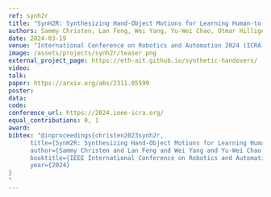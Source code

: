 ```yaml
---
ref: synh2r
title: "SynH2R: Synthesizing Hand-Object Motions for Learning Human-to-Robot Handovers"
authors: Sammy Christen, Lan Feng, Wei Yang, Yu-Wei Chao, Otmar Hilliges, Jie Song
date: 2024-03-19
venue: "International Conference on Robotics and Automation 2024 (ICRA)"
image: /assets/projects/synh2r/teaser.png
external_project_page: https://eth-ait.github.io/synthetic-handovers/
video: 
talk: 
paper: https://arxiv.org/abs/2311.05599
poster: 
data: 
code: 
conference_url: https://2024.ieee-icra.org/
equal_contributions: 0, 1
award: 
bibtex: "@inproceedings{christen2023synh2r,
      title={SynH2R: Synthesizing Hand-Object Motions for Learning Human-to-Robot Handovers},
      author={Sammy Christen and Lan Feng and Wei Yang and Yu-Wei Chao and Otmar Hilliges and Jie Song},
      booktitle={IEEE International Conference on Robotics and Automation 2024 (ICRA)},
      year={2024}
}   
"
---
```

